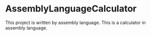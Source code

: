 # AssemblyLanguageCalculator
This project is written by assembly language. This is a calculator in assembly language.
